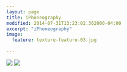 ```yaml
---
layout: page
title: iPhoneography
modified: 2014-07-31T13:23:02.362000-04:00
excerpt: "iPhoneography"
image:
  feature: texture-feature-03.jpg
  
---
```

<!-- 1. Link to jQuery (1.8 or later), -->
<script src="http://ajax.googleapis.com/ajax/libs/jquery/1.11.1/jquery.min.js"></script> <!-- 33 KB -->

<!-- fotorama.css & fotorama.js. -->
<link  href="http://cdnjs.cloudflare.com/ajax/libs/fotorama/4.6.4/fotorama.css" rel="stylesheet"> <!-- 3 KB -->
<script src="http://cdnjs.cloudflare.com/ajax/libs/fotorama/4.6.4/fotorama.js"></script> <!-- 16 KB -->

<!-- 2. Add images to <div class="fotorama"></div>. -->
<div class="fotorama">
  <img src="http://s.fotorama.io/1.jpg">
  <img src="http://s.fotorama.io/2.jpg">
</div>

<!-- 3. Enjoy! -->